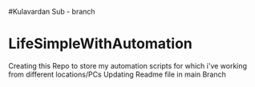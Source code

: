 #Kulavardan Sub - branch
# LifeSimpleWithAutomation
Creating this Repo to store my automation scripts for which i've working from different locations/PCs
Updating Readme file in main Branch
